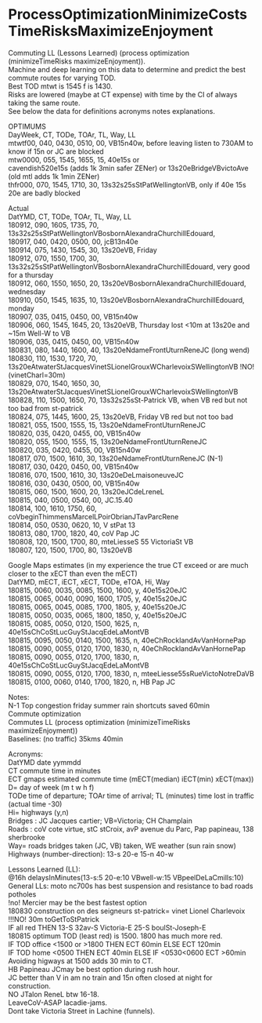 # ProcessOptimizationMinimizeCostsTimeRisksMaximizeEnjoyment
Commuting LL (Lessons Learned) (process optimization (minimizeTimeRisks maximizeEnjoyment)).  
Machine and deep learning on this data to determine and predict the best commute routes for varying TOD.  
Best TOD mtwt is 1545 f is 1430.  
Risks are lowered (maybe at CT expense) with time by the CI of always taking the same route.  
See below the data for definitions acronyms notes explanations.  

OPTIMUMS  
DayWeek, CT,  TODe, TOAr, TL, Way, LL  
mtwtf00, 040, 0430, 0510, 00, VB15n40w, before leaving listen to 730AM to know if 15n or JC are blocked  
mtw0000, 055, 1545, 1655, 15, 40e15s or  
cavendish520e15s (adds 1k 3min safer ZENer) or 13s20eBridgeVBvictoAve (old mtl adds 1k 1min ZENer)  
thfr000, 070, 1545, 1710, 30, 13s32s25sStPatWellingtonVB, only if 40e 15s 20e are badly blocked  

Actual  
DatYMD, CT,  TODe, TOAr, TL, Way, LL  
180912, 090, 1605, 1735, 70, 13s32s25sStPatWellingtonVBosbornAlexandraChurchillEdouard,  
180917, 040, 0420, 0500, 00, jcB13n40e  
180914, 075, 1430, 1545, 30, 13s20eVB, Friday  
180912, 070, 1550, 1700, 30, 13s32s25sStPatWellingtonVBosbornAlexandraChurchillEdouard, very good for a thursday  
180912, 060, 1550, 1650, 20, 13s20eVBosbornAlexandraChurchillEdouard, wednesday  
180910, 050, 1545, 1635, 10, 13s20eVBosbornAlexandraChurchillEdouard, monday  
180907, 035, 0415, 0450, 00, VB15n40w  
180906, 060, 1545, 1645, 20, 13s20eVB, Thursday lost <10m at 13s20e and ~15m Well-W to VB  
180906, 035, 0415, 0450, 00, VB15n40w  
180831, 080, 1440, 1600, 40, 13s20eNdameFrontUturnReneJC (long wend)  
180830, 110, 1530, 1720, 70, 13s20eAtwaterStJacquesVinetSLionelGrouxWCharlevoixSWellingtonVB !NO!(vinetCharl=30m)  
180829, 070, 1540, 1650, 30, 13s20eAtwaterStJacquesVinetSLionelGrouxWCharlevoixSWellingtonVB  
180828, 110, 1500, 1650, 70, 13s32s25sSt-Patrick VB, when VB red but not too bad from st-patrick  
180824, 075, 1445, 1600, 25, 13s20eVB, Friday VB red but not too bad  
180821, 055, 1500, 1555, 15, 13s20eNdameFrontUturnReneJC  
180820, 035, 0420, 0455, 00, VB15n40w  
180820, 055, 1500, 1555, 15, 13s20eNdameFrontUturnReneJC  
180820, 035, 0420, 0455, 00, VB15n40w  
180817, 070, 1500, 1610, 30, 13s20eNdameFrontUturnReneJC (N-1)  
180817, 030, 0420, 0450, 00, VB15n40w  
180816, 070, 1500, 1610, 30, 13s20eDeLmaisoneuveJC  
180816, 030, 0430, 0500, 00, VB15n40w  
180815, 060, 1500, 1600, 20, 13s20eJCdeLreneL  
180815, 040, 0500, 0540, 00, JC.15.40  
180814, 100, 1610, 1750, 60, coVbeginThimmensMarcelLPoirObrianJTavParcRene  
180814, 050, 0530, 0620, 10, V stPat 13  
180813, 080, 1700, 1820, 40, coV Pap JC  
180808, 120, 1500, 1700, 80, mteLiesseS 55 VictoriaSt VB  
180807, 120, 1500, 1700, 80, 13s20eVB  

Google Maps estimates (in my experience the true CT exceed or are much closer to the xECT than even the mECT)  
DatYMD, mECT, iECT, xECT, TODe, eTOA, Hi, Way  
180815, 0060, 0035, 0085, 1500, 1600, y, 40e15s20eJC  
180815, 0065, 0040, 0090, 1600, 1705, y, 40e15s20eJC  
180815, 0065, 0045, 0085, 1700, 1805, y, 40e15s20eJC  
180815, 0050, 0035, 0065, 1800, 1850, y, 40e15s20eJC  
180815, 0085, 0050, 0120, 1500, 1625, n, 40e15sChCoStLucGuyStJacqEdeLaMontVB  
180815, 0095, 0050, 0140, 1500, 1635, n, 40eChRocklandAvVanHornePap  
180815, 0090, 0055, 0120, 1700, 1830, n, 40eChRocklandAvVanHornePap  
180815, 0090, 0055, 0120, 1700, 1830, n, 40e15sChCoStLucGuyStJacqEdeLaMontVB  
180815, 0090, 0055, 0120, 1700, 1830, n, mteeLiesse55sRueVictoNotreDaVB  
180815, 0100, 0060, 0140, 1700, 1820, n, HB Pap JC  

Notes:  
N-1 Top congestion friday summer rain shortcuts saved 60min  
Commute optimization  
Commutes LL (process optimization (minimizeTimeRisks maximizeEnjoyment))  
Baselines: (no traffic) 35kms 40min  

Acronyms:  
DatYMD date yymmdd  
CT commute time in minutes  
ECT gmaps estimated commute time (mECT(median)  iECT(min) xECT(max))  
D= day of week (m t w h f)  
TODe time of departure; TOAr time of arrival; TL (minutes) time lost in traffic (actual time -30)  
Hi= highways (y,n)  
Bridges : JC Jacques cartier; VB=Victoria; CH Champlain  
Roads : coV cote virtue, stC stCroix, avP avenue du Parc, Pap papineau, 138 sherbrooke  
Way= roads bridges taken (JC, VB) taken, WE weather (sun rain snow)  
Highways (number-direction): 13-s 20-e 15-n 40-w  

Lessons Learned (LL):  
@16h delaysInMinutes(13-s:5 20-e:10 VBwell-w:15 VBpeelDeLaCmills:10)  
General LLs: moto nc700s has best suspension and resistance to bad roads potholes  
!no! Mercier may be the best fastest option  
180830 construction on des seigneurs st-patrick= vinet Lionel Charlevoix !!!NO! 30m toGetToStPatrick  
IF all red THEN 13-S 32av-S Victoria-E 25-S boulSt-Joseph-E  
180815 optimum TOD (least red) is 1500. 1800 has much more red.  
IF TOD office <1500 or >1800 THEN ECT 60min ELSE ECT 120min  
IF TOD home <0500 THEN ECT 40min ELSE IF <0530<0600 ECT >60min  
Avoiding higways at 1500 adds 30 min to CT.  
HB Papineau JCmay be best option during rush hour.   
JC better than V in am no train and 15n often closed at night for construction.  
NO JTalon ReneL btw 16-18.  
LeaveCoV-ASAP lacadie-jams.  
Dont take Victoria Street in Lachine (funnels).  
